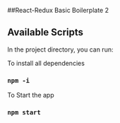 ##React-Redux Basic Boilerplate 2

## Available Scripts

In the project directory, you can run:

To install all dependencies

### `npm -i`

To Start the app

### `npm start`
